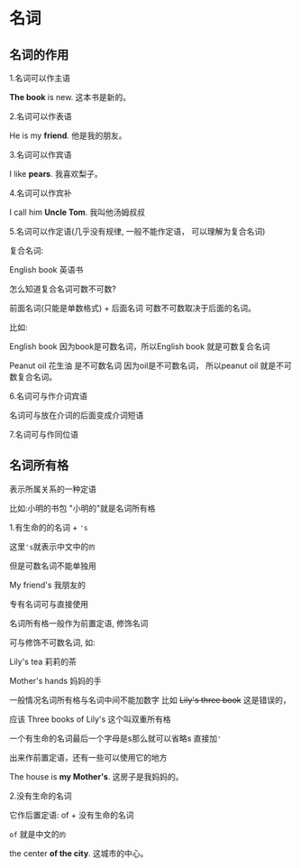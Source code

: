 # 名词

## 名词的作用

1.名词可以作主语

**The book** is new. 这本书是新的。

2.名词可以作表语

He is my **friend**. 他是我的朋友。

3.名词可以作宾语

I like **pears**. 我喜欢梨子。

4.名词可以作宾补

I call him **Uncle Tom**. 我叫他汤姆叔叔

5.名词可以作定语(几乎没有规律, 一般不能作定语， 可以理解为复合名词)

复合名词:

English book 英语书

怎么知道复合名词可数不可数?

前面名词(只能是单数格式) + 后面名词 可数不可数取决于后面的名词。

比如:

English book 因为book是可数名词，所以English book 就是可数复合名词

Peanut oil 花生油 是不可数名词 因为oil是不可数名词， 所以peanut oil 就是不可数复合名词。

6.名词可与作介词宾语

名词可与放在介词的后面变成介词短语

7.名词可与作同位语

## 名词所有格

表示所属关系的一种定语

比如:小明的书包 "小明的"就是名词所有格

1.有生命的的名词 + `'s`

这里`'s`就表示中文中的`的`

但是可数名词不能单独用

My friend's 我朋友的

专有名词可与直接使用

名词所有格一般作为前置定语, 修饰名词

可与修饰不可数名词, 如:

Lily's tea 莉莉的茶

Mother's hands 妈妈的手

一般情况名词所有格与名词中间不能加数字 比如 ~~Lily's three book~~ 这是错误的，

应该 Three books of Lily's 这个叫双重所有格

一个有生命的名词最后一个字母是s那么就可以省略s 直接加`'`

出来作前置定语，还有一些可以使用它的地方

The house is **my Mother's**. 这房子是我妈妈的。

2.没有生命的名词

它作后置定语: of + 没有生命的名词

`of` 就是中文的`的`

the center **of the city**. 这城市的中心。


